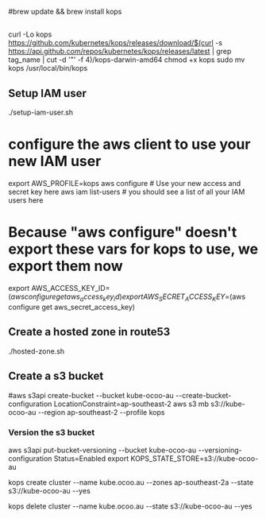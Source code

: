 #brew update && brew install kops

##

curl -Lo kops https://github.com/kubernetes/kops/releases/download/$(curl -s https://api.github.com/repos/kubernetes/kops/releases/latest | grep tag_name | cut -d '"' -f 4)/kops-darwin-amd64
chmod +x kops
sudo mv kops /usr/local/bin/kops

## Setup IAM user
./setup-iam-user.sh

# configure the aws client to use your new IAM user
export AWS_PROFILE=kops
aws configure           # Use your new access and secret key here
aws iam list-users      # you should see a list of all your IAM users here

# Because "aws configure" doesn't export these vars for kops to use, we export them now
export AWS_ACCESS_KEY_ID=$(aws configure get aws_access_key_id)
export AWS_SECRET_ACCESS_KEY=$(aws configure get aws_secret_access_key)

## Create a hosted zone in route53
./hosted-zone.sh

## Create a s3 bucket
#aws s3api create-bucket --bucket kube-ocoo-au --create-bucket-configuration LocationConstraint=ap-southeast-2
aws s3 mb s3://kube-ocoo-au --region ap-southeast-2 --profile kops

### Version the s3 bucket
aws s3api put-bucket-versioning --bucket kube-ocoo-au --versioning-configuration Status=Enabled
export KOPS_STATE_STORE=s3://kube-ocoo-au

kops create cluster --name kube.ocoo.au --zones ap-southeast-2a --state s3://kube-ocoo-au --yes

kops delete cluster --name kube.ocoo.au --state s3://kube-ocoo-au --yes
